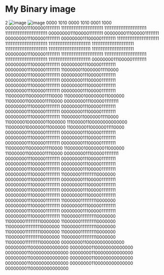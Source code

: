 # My Binary image
2   ![image](../../images/binaryimage)
 ![image](../../images/pixelart)
0000 1010
0000 1010
0001 1000
000000001110000011111111 111111111111111111111111 111111111111111111111111 111111111111111111111111 000000001110000011111111 000000001110000011111111 000000001110000011111111 000000001110000011111111 111111111111111111111111 111111111111111111111111 
111111111111111111111111 111111111111111111111111 111111111111111111111111 111111111111111111111111 111111111111111111111111 000000001110000011111111 111111111111111111111111 111111111111111111111111 111111111111111111111111 111111111111111111111111 
000000001110000011111111 000000001110000011111111 000000001110000011111111 000000001110000011111111 110000001100000011110000 000000001110000011111111 000000001110000011111111 000000001110000011111111 000000001110000011111111 000000001110000011111111 
000000001110000011111111 000000001110000011111111 000000001110000011111111 110000001100000011110000 110000001000000011000000 110000001100000011110000 000000001110000011111111 000000001110000011111111 000000001110000011111111 000000001110000011111111 
000000001110000011111111 000000001110000011111111 110000001100000011110000 110000001000000011000000 111000001100000000000000 110000001000000011000000 110000001100000011110000 000000001110000011111111 000000001110000011111111 000000001110000011111111 
000000001110000011111111 000000001110000011111111 000000001110000011111111 110000001100000011110000 110000001000000011000000 110000001100000011110000 000000001110000011111111 000000001110000011111111 000000001110000011111111 000000001110000011111111 
000000001110000011111111 000000001110000011111111 000000001110000011111111 000000001110000011111111 110000001111111110000000 000000001110000011111111 000000001110000011111111 000000001110000011111111 000000001110000011111111 000000001110000011111111 
000000001110000011111111 000000001110000011111111 000000001110000011111111 000000001110000011111111 110000001111111110000000 000000001110000011111111 000000001110000011111111 000000001110000011111111 000000001110000011111111 000000001110000011111111 
110000001111111110000000 110000001111111110000000 110000001111111110000000 110000001111111110000000 110000001111111110000000 110000001111111110000000 110000001111111110000000 110000001111111110000000 110000001111111110000000 110000001111111110000000 
000000001100000000000000 000000001100000000000000 000000001100000000000000 000000001100000000000000 000000001100000000000000 000000001100000000000000 000000001100000000000000 000000001100000000000000 000000001100000000000000 000000001100000000000000 
